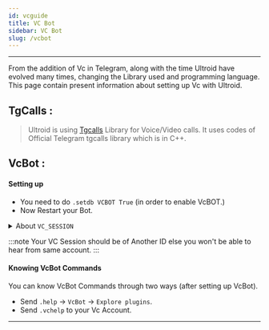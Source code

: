```yaml
---
id: vcguide
title: VC Bot
sidebar: VC Bot
slug: /vcbot
---
```


---

From the addition of Vc in Telegram, along with the time Ultroid have evolved many times, changing the Library used and programming language.
This page contain present information about setting up Vc with Ultroid.

## TgCalls :

> Ultroid is using [Tgcalls](https://github.com/MarshalX/Tgcalls) Library for Voice/Video calls. It uses codes of Official Telegram tgcalls library which is in C++.

## VcBot :

#### Setting up

- You need to do `.setdb VCBOT True` (in order to enable VcBOT.)
- Now Restart your Bot.

<details>
<summary>About <code>VC_SESSION</code></summary>

`VC_SESSION` is Database key used for storing String Session of another account which should be used for Vc Purpose. If not present, User's account will be used.

### Adding `VC_SESSION`

To Add `VC_SESSION`, First Go to ur Assistant Bot

- Send: `/start`
- Click: `Settings` >> `VC Song Bot` >> `VC Session`
- Send: VC Session (2nd Account)
- Restart your bot using `.restart`.

:::info
Shortcut :

- `.setdb VC_SESSION <session>`
- Restart your bot using `.restart`.
  :::

• Done Your `VC_SESSION` is added 😉

</details>

</ol></details>

:::note
Your VC Session should be of Another ID else you won't be able to hear from same account.
:::

#### Knowing **VcBot Commands**

You can know VcBot Commands through two ways (after setting up VcBot).

- Send `.help` -> `VcBot` -> `Explore plugins`.
- Send `.vchelp` to your Vc Account.

---
